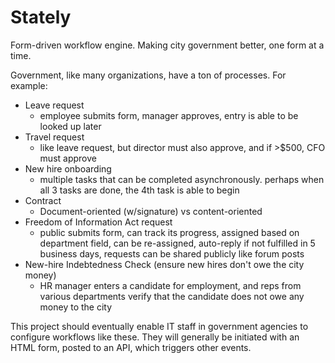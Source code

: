 Stately
================

Form-driven workflow engine. Making city government better, one form at a time.

Government, like many organizations, have a ton of processes. For example:

* Leave request
  * employee submits form, manager approves, entry is able to be looked up later
* Travel request
  * like leave request, but director must also approve, and if >$500, CFO must approve
* New hire onboarding
  * multiple tasks that can be completed asynchronously. perhaps when all 3 tasks are done, the 4th task is able to begin
* Contract
  * Document-oriented (w/signature) vs content-oriented
* Freedom of Information Act request
  * public submits form, can track its progress, assigned based on department field, can be re-assigned, auto-reply if not fulfilled in 5 business days, requests can be shared publicly like forum posts
* New-hire Indebtedness Check (ensure new hires don't owe the city money)
  * HR manager enters a candidate for employment, and reps from various departments verify that the candidate does not owe any money to the city

This project should eventually enable IT staff in government agencies to configure
workflows like these. They will generally be initiated with an HTML form, posted
to an API, which triggers other events.
